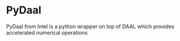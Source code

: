 # PyDaal
PyDaal from Intel is a python wrapper on top of DAAL which provides accelerated numerical operations

